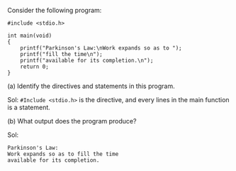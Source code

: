 Consider the following program:
```
#include <stdio.h>

int main(void)
{
    printf("Parkinson's Law:\nWork expands so as to ");
    printf("fill the time\n");
    printf("available for its completion.\n");
    return 0;
}
```

(a) Identify the directives and statements in this program.

Sol: `#Include <stdio.h>` is the directive, and every lines in the main function is a statement.

(b) What output does the program produce?

Sol: 
```
Parkinson's Law:
Work expands so as to fill the time
available for its completion.
```